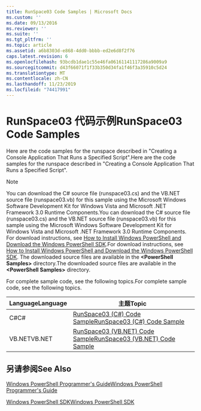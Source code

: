 ```yaml
---
title: RunSpace03 Code Samples | Microsoft Docs
ms.custom: ''
ms.date: 09/13/2016
ms.reviewer: ''
ms.suite: ''
ms.tgt_pltfrm: ''
ms.topic: article
ms.assetid: a6b8303d-e868-4dd0-bbbb-ed2e6d8f2f76
caps.latest.revision: 6
ms.openlocfilehash: 93bcdb1dae1c55e46fa06161141117286a9009a9
ms.sourcegitcommit: d43f66071f1f33b350d34fa1f46f3a35910c5d24
ms.translationtype: MT
ms.contentlocale: zh-CN
ms.lasthandoff: 11/23/2019
ms.locfileid: "74417991"
---
```

# <a name="runspace03-code-samples"></a><span data-ttu-id="1f93c-102">RunSpace03 代码示例</span><span class="sxs-lookup"><span data-stu-id="1f93c-102">RunSpace03 Code Samples</span></span>

<span data-ttu-id="1f93c-103">Here are the code samples for the runspace described in "Creating a Console Application That Runs a Specified Script".</span><span class="sxs-lookup"><span data-stu-id="1f93c-103">Here are the code samples for the runspace described in "Creating a Console Application That Runs a Specified Script".</span></span>

> [!NOTE]
> <span data-ttu-id="1f93c-104">You can download the C# source file (runspace03.cs) and the VB.NET source file (runspace03.vb) for this sample using the Microsoft Windows Software Development Kit for Windows Vista and Microsoft .NET Framework 3.0 Runtime Components.</span><span class="sxs-lookup"><span data-stu-id="1f93c-104">You can download the C# source file (runspace03.cs) and the VB.NET source file (runspace03.vb) for this sample using the Microsoft Windows Software Development Kit for Windows Vista and Microsoft .NET Framework 3.0 Runtime Components.</span></span> <span data-ttu-id="1f93c-105">For download instructions, see [How to Install Windows PowerShell and Download the Windows PowerShell SDK](/powershell/scripting/developer/installing-the-windows-powershell-sdk).</span><span class="sxs-lookup"><span data-stu-id="1f93c-105">For download instructions, see [How to Install Windows PowerShell and Download the Windows PowerShell SDK](/powershell/scripting/developer/installing-the-windows-powershell-sdk).</span></span>
> <span data-ttu-id="1f93c-106">The downloaded source files are available in the **\<PowerShell Samples>** directory.</span><span class="sxs-lookup"><span data-stu-id="1f93c-106">The downloaded source files are available in the **\<PowerShell Samples>** directory.</span></span>

<span data-ttu-id="1f93c-107">For complete sample code, see the following topics.</span><span class="sxs-lookup"><span data-stu-id="1f93c-107">For complete sample code, see the following topics.</span></span>

| <span data-ttu-id="1f93c-108">Language</span><span class="sxs-lookup"><span data-stu-id="1f93c-108">Language</span></span> |                                 <span data-ttu-id="1f93c-109">主题</span><span class="sxs-lookup"><span data-stu-id="1f93c-109">Topic</span></span>                                 |
| -------- | --------------------------------------------------------------------- |
| <span data-ttu-id="1f93c-110">C#</span><span class="sxs-lookup"><span data-stu-id="1f93c-110">C#</span></span>       | [<span data-ttu-id="1f93c-111">RunSpace03 (C#) Code Sample</span><span class="sxs-lookup"><span data-stu-id="1f93c-111">RunSpace03 (C#) Code Sample</span></span>](./runspace03-csharp-code-sample.md)     |
| <span data-ttu-id="1f93c-112">VB.NET</span><span class="sxs-lookup"><span data-stu-id="1f93c-112">VB.NET</span></span>   | [<span data-ttu-id="1f93c-113">RunSpace03 (VB.NET) Code Sample</span><span class="sxs-lookup"><span data-stu-id="1f93c-113">RunSpace03 (VB.NET) Code Sample</span></span>](./runspace03-vb-net-code-sample.md) |

## <a name="see-also"></a><span data-ttu-id="1f93c-114">另请参阅</span><span class="sxs-lookup"><span data-stu-id="1f93c-114">See Also</span></span>

[<span data-ttu-id="1f93c-115">Windows PowerShell Programmer's Guide</span><span class="sxs-lookup"><span data-stu-id="1f93c-115">Windows PowerShell Programmer's Guide</span></span>](./windows-powershell-programmer-s-guide.md)

[<span data-ttu-id="1f93c-116">Windows PowerShell SDK</span><span class="sxs-lookup"><span data-stu-id="1f93c-116">Windows PowerShell SDK</span></span>](../windows-powershell-reference.md)
